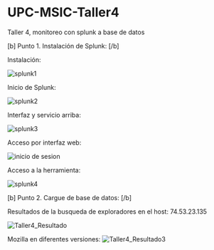 # UPC-MSIC-Taller4
Taller 4, monitoreo con splunk a base de datos

[b] Punto 1. Instalación de Splunk: [/b]

Instalación:

![splunk1](https://user-images.githubusercontent.com/48939055/57562924-49dec600-735d-11e9-8b84-a5e7a98773f9.jpg)

Inicio de Splunk:

![splunk2](https://user-images.githubusercontent.com/48939055/57562925-49dec600-735d-11e9-80ba-c251e59fb859.jpg)

Interfaz y servicio arriba:

![splunk3](https://user-images.githubusercontent.com/48939055/57562982-f0c36200-735d-11e9-8803-a68bd4461345.jpg)

Acceso por interfaz web:

![inicio de sesion](https://user-images.githubusercontent.com/50051421/57562971-cd98b280-735d-11e9-97d7-d78775280612.PNG)

Acceso a la herramienta:

![splunk4](https://user-images.githubusercontent.com/48939055/57563016-33853a00-735e-11e9-87df-eb2af1ad6faf.jpg)

[b] Punto 2. Cargue de base de datos: [/b]

Resultados de la busqueda de exploradores en el host: 74.53.23.135

![Taller4_Resultado](https://user-images.githubusercontent.com/50051518/57570099-0e2b1700-73c4-11e9-9189-20a6b3e9e7b2.PNG)

Mozilla en diferentes versiones:
![Taller4_Resultado3](https://user-images.githubusercontent.com/50051518/57570100-0e2b1700-73c4-11e9-90e0-7d94fa6a64f6.PNG)
